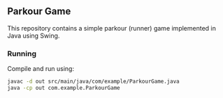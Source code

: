 ## Parkour Game

This repository contains a simple parkour (runner) game implemented in Java using Swing.

### Running

Compile and run using:

```bash
javac -d out src/main/java/com/example/ParkourGame.java
java -cp out com.example.ParkourGame
```

